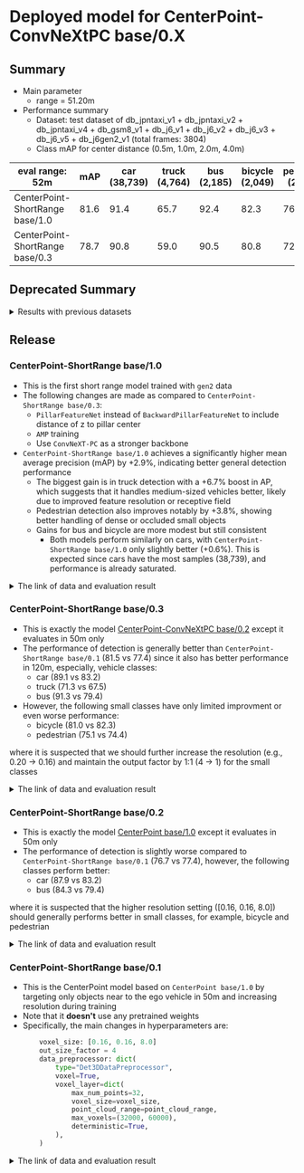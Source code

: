 # Deployed model for CenterPoint-ConvNeXtPC base/0.X
## Summary

- Main parameter
  - range = 51.20m
- Performance summary
	- Dataset: test dataset of db_jpntaxi_v1 + db_jpntaxi_v2 + db_jpntaxi_v4 + db_gsm8_v1 + db_j6_v1 + db_j6_v2 + db_j6_v3 + db_j6_v5 + db_j6gen2_v1 (total frames: 3804)
  - Class mAP for center distance (0.5m, 1.0m, 2.0m, 4.0m)

| eval range: 52m                 | mAP  | car <br> (38,739) | truck <br> (4,764) | bus <br> (2,185) | bicycle <br> (2,049) | pedestrian <br> (20,661) |
| ------------------------------- | ---- | ------------------ | -------------------- | ----------------- | --------------------- | ------------------------- |
| CenterPoint-ShortRange base/1.0 | 81.6 | 91.4               | 65.7                 | 92.4              | 82.3                  | 76.3                      |
| CenterPoint-ShortRange base/0.3 | 78.7 | 90.8               | 59.0                 | 90.5              | 80.8                  | 72.5                      |

## Deprecated Summary
<details>
<summary> Results with previous datasets </summary>

- Dataset: DB JPNTAXI v1.0 + DB JPNTAXI v2.0 + DB JPNTAXI v3.0 + DB GSM8 v1.0 + DB J6 v1.0 (total frames: 35,292)
- [Comparisons in details](https://docs.google.com/spreadsheets/d/1cOIwmyiXA4Z0uAEl1mkPoaAjqJJ8Mq1O66tzzAOW15I/edit?gid=980227559#gid=980227559)

| eval range: 52m                 | mAP  | car <br> (629,212) | truck <br> (163,402) | bus <br> (39,904) | bicycle <br> (48,043) | pedestrian <br> (383,553) |
| ------------------------------- | ---- | ------------------ | -------------------- | ----------------- | --------------------- | ------------------------- |
| CenterPoint-ShortRange base/0.1 | 77.4 | 83.2               | 67.5                 | 79.4              | 82.3                  | 74.4                      |
| CenterPoint-ShortRange base/0.2 | 76.7 | 87.9               | 64.5                 | 84.3              | 75.5                  | 71.3                      |
| CenterPoint-ShortRange base/0.3 | 81.5 | 89.1               | 71.3                 | 91.3              | 81.0                  | 75.1                      |

- Deployment summary

| Runtime (ms)                    | Min  | P25   | P50   | P75   | P90   | Max   | Mean           |
| ------------------------------- | ---- | ----- | ----- | ----- | ----- | ----- | -------------- |
| CenterPoint-ShortRange base/0.1 | 5.91 | 9.08  | 10.28 | 12.23 | 16.77 | 30.79 | 11.33 (+-3.50) |
| CenterPoint-ShortRange base/0.2 | 5.91 | 9.08  | 10.28 | 12.23 | 16.77 | 30.79 | 11.33 (+-3.50) |
| CenterPoint-ShortRange base/0.3 | 9.96 | 12.29 | 14.64 | 16.32 | 19.03 | 45.82 | 15.35 (+-3.36) |


| GPU Memory (MB)                 | Min     | P25     | P50     | P75     | P90     | Max     | Mean              |
| ------------------------------- | ------- | ------- | ------- | ------- | ------- | ------- | ----------------- |
| CenterPoint-ShortRange base/0.1 | 4486.06 | 4508.69 | 4521.00 | 4524.44 | 4543.19 | 4633.81 | 4519.30 (+-20.38) |
| CenterPoint-ShortRange base/0.2 | 4486.06 | 4508.69 | 4521.00 | 4524.44 | 4543.19 | 4633.81 | 4519.30 (+-20.38) |
| CenterPoint-ShortRange base/0.3 | 3879.88 | 3882.56 | 3884.44 | 4084.62 | 4087.56 | 4218.75 | 3948.19 (+-96.93) |

</details>

## Release
### CenterPoint-ShortRange base/1.0
- This is the first short range model trained with `gen2` data
- The following changes are made as compared to `CenterPoint-ShortRange base/0.3`:
  - `PillarFeatureNet` instead of `BackwardPillarFeatureNet` to include distance of z to pillar center
  - `AMP` training
  - Use `ConvNeXT-PC` as a stronger backbone  
- `CenterPoint-ShortRange base/1.0` achieves a significantly higher mean average precision (mAP) by +2.9%, indicating better general detection performance
  - The biggest gain is in truck detection with a +6.7% boost in AP, which suggests that it handles medium-sized vehicles better, likely due to improved feature resolution or receptive field
  - Pedestrian detection also improves notably by +3.8%, showing better handling of dense or occluded small objects
  - Gains for bus and bicycle are more modest but still consistent
	- Both models perform similarly on cars, with `CenterPoint-ShortRange base/1.0` only slightly better (+0.6%). This is expected since cars have the most samples (38,739), and performance is already saturated.

<details>
<summary> The link of data and evaluation result </summary>

- Evaluation result with db_jpntaxi_v1 + db_jpntaxi_v2 + db_jpntaxi_v4 + db_gsm8_v1 + db_j6_v1 + db_j6_v2 + db_j6_v3 + db_j6_v5 + db_j6gen2_v1 (total frames: 3804):

| Eval range = 52m    | mAP  | car  | truck | bus  | bicycle | pedestrian |
| ------------------  | ---- | ---- | ----- | ---- | ------- | ---------- |
| ShortRange base/1.0  | 81.6 | 91.4 | 65.7  | 92.4 | 82.3    | 76.3       |
| ShortRange base/0.3  | 78.7 | 90.8 | 59.0  | 90.5 | 80.8    | 72.5       |

- Model
  - Training dataset: DB JPNTAXI v1.0 + DB JPNTAXI v2.0 + DB JPNTAXI v4.0 + DB GSM8 v1.0 + DB J6 v1.0 + DB J6 v2.0 + DB J6 v3.0 + DB J6 v5.0 + DB J6 Gen2 v1.0 (total frames: 49,605)
  - [Config file path](https://github.com/tier4/AWML/blob/1e76dba5bc26cc664dcaff10b9d407ddd0a0be41/autoware_ml/configs/detection3d/dataset/t4dataset/base.py)
  - Deployed onnx model and ROS parameter files [[WebAuto (for internal)]]([WIP](https://evaluation.tier4.jp/evaluation/mlpackages/7156b453-2861-4ae9-b135-e24e48cc9029/releases/151db018-8575-4435-b178-bfaf1e5930f6?project_id=zWhWRzei))
  - Deployed onnx and ROS parameter files [[model-zoo]]
    - [detection_class_remapper.param.yaml](https://download.autoware-ml-model-zoo.tier4.jp/autoware-ml/models/centerpoint/centerpoint/t4base/v1.5/detection_class_remapper.param.yaml)
    - [centerpoint_t4base_ml_package.param.yaml](https://download.autoware-ml-model-zoo.tier4.jp/autoware-ml/models/centerpoint/centerpoint/t4base/v1.5/centerpoint_t4base_ml_package.param.yaml)
    - [deploy_metadata.yaml](https://download.autoware-ml-model-zoo.tier4.jp/autoware-ml/models/centerpoint/centerpoint/t4base/v1.5/deploy_metadata.yaml)
    - [pts_voxel_encoder_centerpoint_t4base.onnx](https://download.autoware-ml-model-zoo.tier4.jp/autoware-ml/models/centerpoint/centerpoint/t4base/v1.5/pts_voxel_encoder.onnx)
    - [pts_backbone_neck_head_centerpoint_t4base.onnx](https://download.autoware-ml-model-zoo.tier4.jp/autoware-ml/models/centerpoint/centerpoint/t4base/v1.5/pts_backbone_neck_head.onnx)
  - Training results [[Google drive (for internal)]](https://drive.google.com/drive/folders/1ToUDUPMLFLiw_lC7MTFLNfVwv-a-U5Tw?usp=drive_link)
  - Training results [model-zoo]
    - [logs.zip](https://download.autoware-ml-model-zoo.tier4.jp/autoware-ml/models/centerpoint/centerpoint/t4base/v1.5/logs.zip)
    - [checkpoint_best.pth](https://download.autoware-ml-model-zoo.tier4.jp/autoware-ml/models/centerpoint/centerpoint/t4base/v1.5/best_NuScenes+metric_T4Metric_mAP_epoch_49.pth)
    - [config.py](https://download.autoware-ml-model-zoo.tier4.jp/autoware-ml/models/centerpoint/centerpoint/t4base/v1.5/second_secfpn_4xb16_121m_base_amp.py)
  - Train time: NVIDIA A100 80GB * 4 * 50 epochs = 2 days and 14 hours
  - Batch size: 4*16 = 64

- Evaluation result with db_jpntaxi_v1 + db_jpntaxi_v2 + db_jpntaxi_v4 + db_gsm8_v1 + db_j6_v1 + db_j6_v2 + db_j6_v3 + db_j6_v5 + db_j6gen2_v1 (total frames: 3804)
  - Total mAP (eval range = 52m): 0.836

| class_name | Count    | mAP  | AP@0.5m | AP@1.0m | AP@2.0m | AP@4.0m |
| -----------| -------  | ---- | ------- | ------- | ------- | ------- |
| car        |  38,739  | 91.4 | 85.7    | 92.4    | 93.5    | 93.7    |
| truck      |   4,764  | 65.7 | 50.5    | 67.8    | 70.8    | 73.8    |
| bus        |   2,185  | 92.4 | 84.7    | 92.3    | 95.7    | 95.8    |
| bicycle    |   2,049  | 82.3 | 81.5    | 82.5    | 82.6    | 82.7    |
| pedestrian |  20,661  | 76.3 | 73.8    | 75.6    | 77.2    | 78.7    |

</details>

### CenterPoint-ShortRange base/0.3
- This is exactly the model [CenterPoint-ConvNeXtPC base/0.2](../../CenterPoint-ConvNeXtPC/v0/base.md) except it evaluates in 50m only
- The performance of detection is generally better than `CenterPoint-ShortRange base/0.1` (81.5 vs 77.4) since it also has better performance in 120m, especially, vehicle classes:
  - car (89.1 vs 83.2)
  - truck (71.3 vs 67.5)
  - bus (91.3 vs 79.4)
- However, the following small classes have only limited improvment or even worse performance:
  - bicycle (81.0 vs 82.3)
  - pedestrian (75.1 vs 74.4)

where it is suspected that we should further increase the resolution (e.g., 0.20 -> 0.16) and maintain the output factor by 1:1 (4 -> 1) for the small classes

<details>
<summary> The link of data and evaluation result </summary>

- Model
  - Please refer to this [summary](../../CenterPoint/v1/base.md) for the details  

- Evaluation result with test-dataset: DB JPNTAXI v1.0 + DB JPNTAXI v2.0 + DB JPNTAXI v3.0 + DB GSM8 v1.0 + DB J6 v1.0 (total frames: 1,394):
  - Total mAP (eval range = 52m): 0.767

| class_name | Count  | mAP  | AP@0.5m | AP@1.0m | AP@2.0m | AP@4.0m |
| ---------- | ------ | ---- | ------- | ------- | ------- | ------- |
| car        | 41,133 | 89.1 | 81.3    | 90.7    | 92.9    | 92.4    |
| truck      | 8,890  | 71.3 | 49.9    | 73.7    | 79.6    | 81.8    |
| bus        | 3,275  | 91.3 | 81.1    | 93.5    | 95.2    | 95.3    |
| bicycle    | 3,635  | 81.0 | 79.2    | 81.6    | 81.7    | 81.7    |
| pedestrian | 25,981 | 75.1 | 72.2    | 74.4    | 77.8    | 77.8    |

</details>

### CenterPoint-ShortRange base/0.2
- This is exactly the model [CenterPoint base/1.0](../../CenterPoint/v1/base.md) except it evaluates in 50m only
- The performance of detection is slightly worse compared to `CenterPoint-ShortRange base/0.1` (76.7 vs 77.4), however, the following classes perform better:
  - car (87.9 vs 83.2)
  - bus (84.3 vs 79.4)

where it is suspected that the higher resolution setting ([0.16, 0.16, 8.0]) should generally performs better in small classes, for example, bicycle and pedestrian

<details>
<summary> The link of data and evaluation result </summary>

- Model
  - Please refer to this [summary](../../CenterPoint/v1/base.md) for the details  

- Evaluation result with test-dataset: DB JPNTAXI v1.0 + DB JPNTAXI v2.0 + DB JPNTAXI v3.0 + DB GSM8 v1.0 + DB J6 v1.0 (total frames: 1,394):
  - Total mAP (eval range = 52m): 0.767

| class_name | Count  | mAP  | AP@0.5m | AP@1.0m | AP@2.0m | AP@4.0m |
| ---------- | ------ | ---- | ------- | ------- | ------- | ------- |
| car        | 41,133 | 87.9 | 80.1    | 89.4    | 90.9    | 91.2    |
| truck      | 8,890  | 64.5 | 41.2    | 66.0    | 73.9    | 77.0    |
| bus        | 3,275  | 84.3 | 77.5    | 85.8    | 86.9    | 87.1    |
| bicycle    | 3,635  | 75.5 | 74.7    | 75.7    | 75.8    | 75.8    |
| pedestrian | 25,981 | 71.3 | 68.8    | 70.6    | 72.0    | 73.7    |

</details>

### CenterPoint-ShortRange base/0.1
- This is the CenterPoint model based on `CenterPoint base/1.0` by targeting only objects near to the ego vehicle in 50m and increasing resolution during training  
- Note that it **doesn't** use any pretrained weights
- Specifically, the main changes in hyperparameters are:
	```python
		voxel_size: [0.16, 0.16, 8.0]
  		out_size_factor = 4
  		data_preprocessor: dict(
        	type="Det3DDataPreprocessor",
        	voxel=True,
        	voxel_layer=dict(
            	max_num_points=32,
            	voxel_size=voxel_size,
            	point_cloud_range=point_cloud_range,
            	max_voxels=(32000, 60000),
            	deterministic=True,
        	),
      	)
	```
<details>
<summary> The link of data and evaluation result </summary>

- Model
  - Training dataset: DB JPNTAXI v1.0 + DB JPNTAXI v2.0 + DB JPNTAXI v3.0 + DB GSM8 v1.0 + DB J6 v1.0 (total frames: 35,392)
  - [Config file path](https://github.com/tier4/AWML/blob/cacf3f3dc282aed5760aeb596094e0652300c113/projects/CenterPoint/configs/t4dataset/pillar_016_second_secfpn_2xb8_50m_base.py)
  - Deployed onnx model and ROS parameter files [[Google drive (for internal)]](https://drive.google.com/drive/folders/18dNXXK0BzgXX3VKkiTMh59cj3b1-HMQP?usp=drive_link)
	- Deployed onnx and ROS parameter files [model-zoo]
    - [detection_class_remapper.param.yaml](https://download.autoware-ml-model-zoo.tier4.jp/autoware-ml/models/centerpoint/centerpoint-shortrange/t4base/v0.1/detection_class_remapper.param.yaml)
    - [centerpoint_x2_ml_package.param.yaml](https://download.autoware-ml-model-zoo.tier4.jp/autoware-ml/models/centerpoint/centerpoint-shortrange/t4base/v0.1/centerpoint_x2_ml_package.param.yaml)
    - [deploy_metadata.yaml](https://download.autoware-ml-model-zoo.tier4.jp/autoware-ml/models/centerpoint/centerpoint-shortrange/t4base/v0.1/deploy_metadata.yaml)
    - [pts_voxel_encoder_centerpoint_x2.onnx](https://download.autoware-ml-model-zoo.tier4.jp/autoware-ml/models/centerpoint/centerpoint-shortrange/t4base/v0.1/pts_voxel_encoder_centerpoint_x2.onnx)
    - [pts_backbone_neck_head_centerpoint_x2.onnx](https://download.autoware-ml-model-zoo.tier4.jp/autoware-ml/models/centerpoint/centerpoint-shortrange/t4base/v0.1/pts_backbone_neck_head_centerpoint_x2.onnx)
  - Training results [[Google drive (for internal)]](https://drive.google.com/drive/folders/1V9QDda9WLo6T-t0IA4A0NZ_xJDgtCrb1?usp=drive_link)
  - Training results [model-zoo]
    - [logs.zip](https://download.autoware-ml-model-zoo.tier4.jp/autoware-ml/models/centerpoint/centerpoint-shortrange/t4base/v0.1/logs.zip)
    - [checkpoint_best.pth](https://download.autoware-ml-model-zoo.tier4.jp/autoware-ml/models/centerpoint/centerpoint-shortrange/t4base/v0.2/epoch_50.pth)
    - [config.py](https://download.autoware-ml-model-zoo.tier4.jp/autoware-ml/models/centerpoint/centerpoint-shortrange/t4base/v0.2/pillar_016_second_secfpn_2xb8_50m_base.py)
  - train time: NVIDIA A100 80GB * 2 * 50 epochs = 3.5 days
- Evaluation result with test-dataset: DB JPNTAXI v1.0 + DB JPNTAXI v2.0 + DB JPNTAXI v3.0 + DB GSM8 v1.0 + DB J6 v1.0 (total frames: 1,394):
  - Total mAP (eval range = 52m): 0.774

| class_name | Count  | mAP  | AP@0.5m | AP@1.0m | AP@2.0m | AP@4.0m |
| ---------- | ------ | ---- | ------- | ------- | ------- | ------- |
| car        | 41,133 | 83.2 | 78.0    | 84.2    | 85.3    | 85.5    |
| truck      | 8,890  | 67.5 | 47.2    | 69.5    | 76.0    | 77.3    |
| bus        | 3,275  | 79.4 | 63.7    | 82.2    | 85.0    | 86.7    |
| bicycle    | 3,635  | 82.3 | 81.4    | 82.5    | 82.6    | 82.6    |
| pedestrian | 25,981 | 74.4 | 72.7    | 73.9    | 75.1    | 76.1    |

</details>

